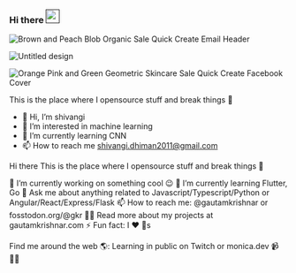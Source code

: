 ### Hi there <a href=""><img src="https://media.giphy.com/media/hvRJCLFzcasrR4ia7z/giphy.gif" width="25px"></a>

![Brown and Peach Blob Organic Sale Quick Create Email Header](https://user-images.githubusercontent.com/61706649/137077656-bf10f9b1-f803-4447-8115-d219a47f0a11.png)

![Untitled design](https://user-images.githubusercontent.com/61706649/137079042-8339229c-866d-452c-ac59-e2887af8cfa4.jpg)

![Orange Pink and Green Geometric Skincare Sale Quick Create Facebook Cover](https://user-images.githubusercontent.com/61706649/137079245-fecf37e7-a2a2-4a42-b01a-177e837896b3.jpg)



This is the place where I opensource stuff and break things :rofl:
- 👋 Hi, I’m shivangi
- 👀 I’m interested in machine learning
- 🌱 I’m currently learning CNN
- 📫 How to reach me shivangi.dhiman2011@gmail.com

Hi there 
This is the place where I opensource stuff and break things 🤣

🔭  I’m currently working on something cool 😉
🌱  I’m currently learning Flutter, Go
💬  Ask me about anything related to Javascript/Typescript/Python or Angular/React/Express/Flask
📫  How to reach me: @gautamkrishnar or fosstodon.org/@gkr
👨‍💻  Read more about my projects at gautamkrishnar.com
⚡  Fun fact: I ❤️ 🐶s


Find me around the web 🌎:
Learning in public on Twitch or monica.dev 📹 ✍🏾

<!---
shivangi557/shivangi557 is a ✨ special ✨ repository because its `README.md` (this file) appears on your GitHub profile.
You can click the Preview link to take a look at your changes.
--->
